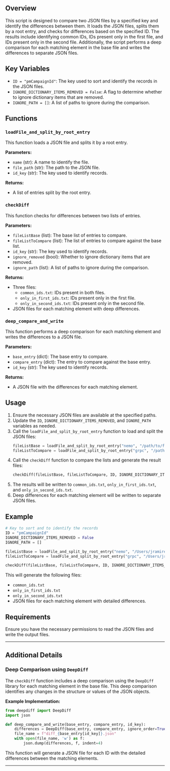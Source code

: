 ## Overview

This script is designed to compare two JSON files by a specified key and identify the differences between them. It loads the JSON files, splits them by a root entry, and checks for differences based on the specified ID. The results include identifying common IDs, IDs present only in the first file, and IDs present only in the second file. Additionally, the script performs a deep comparison for each matching element in the base file and writes the differences to separate JSON files.

## Key Variables

- `ID = "pmCampaignId"`: The key used to sort and identify the records in the JSON files.
- `IGNORE_DICTIONARY_ITEMS_REMOVED = False`: A flag to determine whether to ignore dictionary items that are removed.
- `IGNORE_PATH = []`: A list of paths to ignore during the comparison.

## Functions

### `loadFile_and_split_by_root_entry`

This function loads a JSON file and splits it by a root entry.

**Parameters:**
- `name` (str): A name to identify the file.
- `file_path` (str): The path to the JSON file.
- `id_key` (str): The key used to identify records.

**Returns:**
- A list of entries split by the root entry.

### `checkDiff`

This function checks for differences between two lists of entries.

**Parameters:**
- `fileListBase` (list): The base list of entries to compare.
- `fileListToCompare` (list): The list of entries to compare against the base list.
- `id_key` (str): The key used to identify records.
- `ignore_removed` (bool): Whether to ignore dictionary items that are removed.
- `ignore_path` (list): A list of paths to ignore during the comparison.

**Returns:**
- Three files:
    - `common_ids.txt`: IDs present in both files.
    - `only_in_first_ids.txt`: IDs present only in the first file.
    - `only_in_second_ids.txt`: IDs present only in the second file.
- JSON files for each matching element with deep differences.

### `deep_compare_and_write`

This function performs a deep comparison for each matching element and writes the differences to a JSON file.

**Parameters:**
- `base_entry` (dict): The base entry to compare.
- `compare_entry` (dict): The entry to compare against the base entry.
- `id_key` (str): The key used to identify records.

**Returns:**
- A JSON file with the differences for each matching element.

## Usage

1. Ensure the necessary JSON files are available at the specified paths.
2. Update the `ID`, `IGNORE_DICTIONARY_ITEMS_REMOVED`, and `IGNORE_PATH` variables as needed.
3. Call the `loadFile_and_split_by_root_entry` function to load and split the JSON files:
    ```python
    fileListBase = loadFile_and_split_by_root_entry("nemo", "/path/to/first/file.json", ID)
    fileListToCompare = loadFile_and_split_by_root_entry("grpc", "/path/to/second/file.json", ID)
    ```
4. Call the `checkDiff` function to compare the lists and generate the result files:
    ```python
    checkDiff(fileListBase, fileListToCompare, ID, IGNORE_DICTIONARY_ITEMS_REMOVED, IGNORE_PATH)
    ```
5. The results will be written to `common_ids.txt`, `only_in_first_ids.txt`, and `only_in_second_ids.txt`.
6. Deep differences for each matching element will be written to separate JSON files.

## Example

```python
# Key to sort and to identify the records
ID = "pmCampaignId"
IGNORE_DICTIONARY_ITEMS_REMOVED = False
IGNORE_PATH = []

fileListBase = loadFile_and_split_by_root_entry("nemo", "/Users/jramirezlondono/Documents/nemo-luis.json", ID)
fileListToCompare = loadFile_and_split_by_root_entry("grpc", "/Users/jramirezlondono/Documents/grpc-luis.json", ID)

checkDiff(fileListBase, fileListToCompare, ID, IGNORE_DICTIONARY_ITEMS_REMOVED, IGNORE_PATH)
```

This will generate the following files:
- `common_ids.txt`
- `only_in_first_ids.txt`
- `only_in_second_ids.txt`
- JSON files for each matching element with detailed differences.

## Requirements

Ensure you have the necessary permissions to read the JSON files and write the output files.

---

## Additional Details

### Deep Comparison using `DeepDiff`

The `checkDiff` function includes a deep comparison using the `DeepDiff` library for each matching element in the base file. This deep comparison identifies any changes in the structure or values of the JSON objects.

**Example Implementation:**

```python
from deepdiff import DeepDiff
import json

def deep_compare_and_write(base_entry, compare_entry, id_key):
    differences = DeepDiff(base_entry, compare_entry, ignore_order=True).to_dict()
    file_name = f"diff_{base_entry[id_key]}.json"
    with open(file_name, 'w') as f:
        json.dump(differences, f, indent=4)
```

This function will generate a JSON file for each ID with the detailed differences between the matching elements.

---